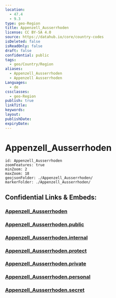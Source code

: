 ```yaml
---
location:
  - 47.4
  - 9.3
type: geo-Region
title: Appenzell_Ausserrhoden
license: CC BY-SA 4.0
source: https://datahub.io/core/country-codes
isDeleted: false
isReadOnly: false
draft: false
confidential: public
tags:
  - geo/Country/Region
aliases:
  - Appenzell_Ausserrhoden
  - Appenzell Ausserrhoden
Languages:
  - de
cssclasses:
  - geo-Region
publish: true
linkTitle:
keywords:
layout:
publishDate:
expiryDate:
---
```


# Appenzell_Ausserrhoden

```leaflet
id: Appenzell_Ausserrhoden
zoomFeatures: true 
minZoom: 2 
maxZoom: 18
geojsonFolder: ./Appenzell_Ausserrhoden/
markerFolder: ./Appenzell_Ausserrhoden/
```


## Confidential Links & Embeds: 

### [Appenzell_Ausserrhoden](/_Standards/Earth/Continent/Europe/Europe~Central/Switzerland/Switzerland~Cantons/Appenzell_Ausserrhoden.md) 

### [Appenzell_Ausserrhoden.public](/_public/Earth/Continent/Europe/Europe~Central/Switzerland/Switzerland~Cantons/Appenzell_Ausserrhoden.public.md) 

### [Appenzell_Ausserrhoden.internal](/_internal/Earth/Continent/Europe/Europe~Central/Switzerland/Switzerland~Cantons/Appenzell_Ausserrhoden.internal.md) 

### [Appenzell_Ausserrhoden.protect](/_protect/Earth/Continent/Europe/Europe~Central/Switzerland/Switzerland~Cantons/Appenzell_Ausserrhoden.protect.md) 

### [Appenzell_Ausserrhoden.private](/_private/Earth/Continent/Europe/Europe~Central/Switzerland/Switzerland~Cantons/Appenzell_Ausserrhoden.private.md) 

### [Appenzell_Ausserrhoden.personal](/_personal/Earth/Continent/Europe/Europe~Central/Switzerland/Switzerland~Cantons/Appenzell_Ausserrhoden.personal.md) 

### [Appenzell_Ausserrhoden.secret](/_secret/Earth/Continent/Europe/Europe~Central/Switzerland/Switzerland~Cantons/Appenzell_Ausserrhoden.secret.md)

